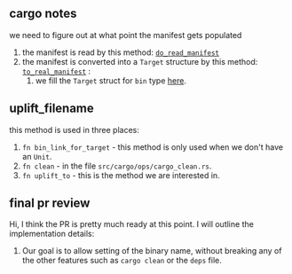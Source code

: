 ## cargo notes
we need to figure out at what point the manifest gets populated

1. the manifest is read by this method: [`do_read_manifest`](https://github.com/rust-lang/cargo/blob/3ebb5f15a940810f250b68821149387af583a79e/src/cargo/util/toml/mod.rs#L60)
2. the manifest is converted into a `Target` structure by this method: [`to_real_manifest`](https://github.com/rust-lang/cargo/blob/3ebb5f15a940810f250b68821149387af583a79e/src/cargo/util/toml/mod.rs#L1032) :
	1. we fill the `Target` struct for `bin` type [here](https://github.com/rust-lang/cargo/blob/3ebb5f15a940810f250b68821149387af583a79e/src/cargo/util/toml/targets.rs#L63).

## uplift_filename
this method is used in three places:
1. `fn bin_link_for_target` - this method is only used when we don't have an `Unit`.
2. `fn clean` - in the file `src/cargo/ops/cargo_clean.rs`.
3. `fn uplift_to` - this is the method we are interested in.

## final pr review
Hi,
I think the PR is pretty much ready at this point. I will outline the implementation details:
1. Our goal is to allow setting of the binary name, without breaking any of the other features such as `cargo clean` or the `deps` file.
